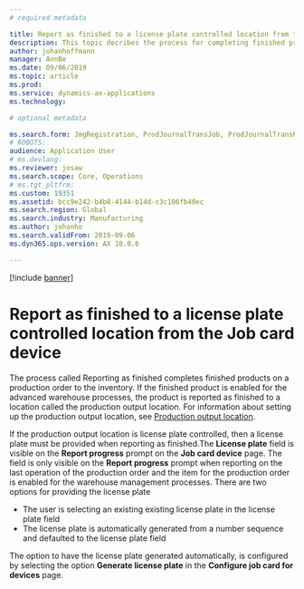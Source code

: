 ```yaml
---
# required metadata

title: Report as finished to a license plate controlled location from the Job card device
description: This topic decribes the process for completing finished products on a production order to inventory when a license plate controls the location.
author: johanhoffmann
manager: AnnBe
ms.date: 09/06/2019
ms.topic: article
ms.prod: 
ms.service: dynamics-ax-applications
ms.technology: 

# optional metadata

ms.search.form: JmgRegistration, ProdJournalTransJob, ProdJournalTransRoute, ProdParmReportFinished
# ROBOTS: 
audience: Application User
# ms.devlang: 
ms.reviewer: josaw
ms.search.scope: Core, Operations
# ms.tgt_pltfrm: 
ms.custom: 19351
ms.assetid: bcc9e242-b4b8-4144-b14d-c3c106fb40ec
ms.search.region: Global
ms.search.industry: Manufacturing
ms.author: johanho
ms.search.validFrom: 2019-09-06
ms.dyn365.ops.version: AX 10.0.6

---
```


[!include [banner](../includes/banner.md)]

# Report as finished to a license plate controlled location from the Job card device 

The process called Reporting as finished completes finished products on a production order to the inventory. If the finished product is enabled for the advanced warehouse processes, the product is reported as finished to a location called the production output location. For information about setting up the production output location, see [Production output location](https://docs.microsoft.com/dynamics365/unified-operations/supply-chain/production-control/production-output-location).

If the production output location is license plate controlled, then a license plate must be provided when reporting as finished.The **License plate** field is visible on the **Report progress** prompt on the **Job card device** page. The field is only visible on the **Report progress** prompt when reporting on the last operation of the production order and the item for the production order is enabled for the warehouse management processes. 
There are two options for providing the license plate
- The user is selecting an existing existing license plate in the license plate field
- The license plate is automatically generated from a number sequence and defaulted to the license plate field

The option to have the license plate generated automatically, is configured by selecting the option **Generate license plate** in the **Configure job card for devices** page.
